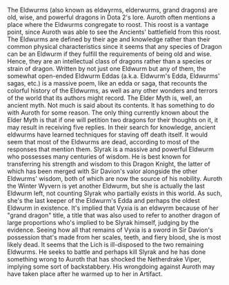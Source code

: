 The Eldwurms (also known as eldwyrms, elderwurms, grand dragons) are old, wise, and powerful dragons in Dota 2's lore.
Auroth often mentions a place where the Eldwurms congregate to roost. This roost is a vantage point, since Auroth was able to see the Ancients' battlefield from this roost.
The Eldwurms are defined by their age and knowledge rather than their common physical characteristics since it seems that any species of Dragon can be an Eldwurm if they fulfill the requirements of being old and wise. Hence, they are an intellectual class of dragons rather than a species or strain of dragon.
Written by not just one Eldwurm but any of them, the somewhat open-ended Eldwurm Eddas (a.k.a. Eldwurm's Edda, Eldwurms' sagas, etc.) is a massive poem, like an edda or saga, that recounts the colorful history of the Eldwurms, as well as any other wonders and terrors of the world that its authors might record.
The Elder Myth is, well, an ancient myth. Not much is said about its contents. It has something to do with Auroth for some reason. The only thing currently known about the Elder Myth is that if one will petition two dragons for their thoughts on it, it may result in receiving five replies.
In their search for knowledge, ancient eldwurms have learned techniques for staving off death itself.
It would seem that most of the Eldwurms are dead, according to most of the responses that mention them.
Slyrak is a massive and powerful Eldwurm who possesses many centuries of wisdom. He is best known for transferring his strength and wisdom to this  Dragon Knight, the latter of which has been merged with Sir Davion's valor alongside the other Eldwurms' wisdom, both of which are now the source of his nobility.
Auroth the  Winter Wyvern is yet another Eldwurm, but she is actually the last Eldwurm left, not counting Slyrak who partially exists in this world. As such, she's the last keeper of the Eldwurm's Edda and perhaps the oldest Eldwurm in existence.
It's implied that Vyxia is an eldwyrm because of her "grand dragon" title, a title that was also used to refer to another dragon of large proportions who's implied to be Slyrak himself, judging by the evidence. Seeing how all that remains of Vyxia is a sword in Sir Davion's possession that's made from her scales, teeth, and fiery blood, she is most likely dead.
It seems that the  Lich is ill-disposed to the two remaining Eldwurms. He seeks to battle and perhaps kill Slyrak and he has done something wrong to Auroth that has shocked the Netherdrake  Viper, implying some sort of backstabbery. His wrongdoing against Auroth may have taken place after he warmed up to her in Artifact.
